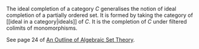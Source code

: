 The ideal completion of a category $C$ generalises the notion of ideal completion of a partially ordered set. It is formed by taking the category of [[ideal in a category|ideals]] of $C$. It is the completion of $C$ under filtered colimits of monomorphisms.

See page 24 of [An Outline of Algebraic Set Theory](http://www.phil.cmu.edu/projects/ast/Papers/awodey_outline.pdf).